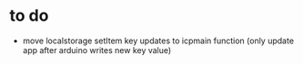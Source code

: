 # to do

* move localstorage setItem key updates to icpmain function (only update app after arduino writes new key value)
 
